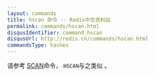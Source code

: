 ```yaml
---
layout: commands
title: hscan 命令 -- Redis中文资料站
permalink: commands/hscan.html
disqusIdentifier: command_hscan
disqusUrl: http://redis.cn/commands/hscan.html
commandsType: hashes
---
```


请参考 [SCAN](/commands/scan.html)命令， `HSCAN`与之类似 。
